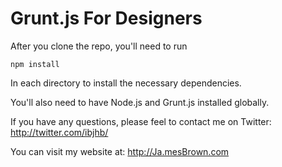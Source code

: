 Grunt.js For Designers
==============

After you clone the repo, you'll need to run

```
npm install
```

In each directory to install the necessary dependencies.

You'll also need to have Node.js and Grunt.js installed globally.

If you have any questions, please feel to contact me
on Twitter:   http://twitter.com/ibjhb/

You can visit my website at:  http://Ja.mesBrown.com
